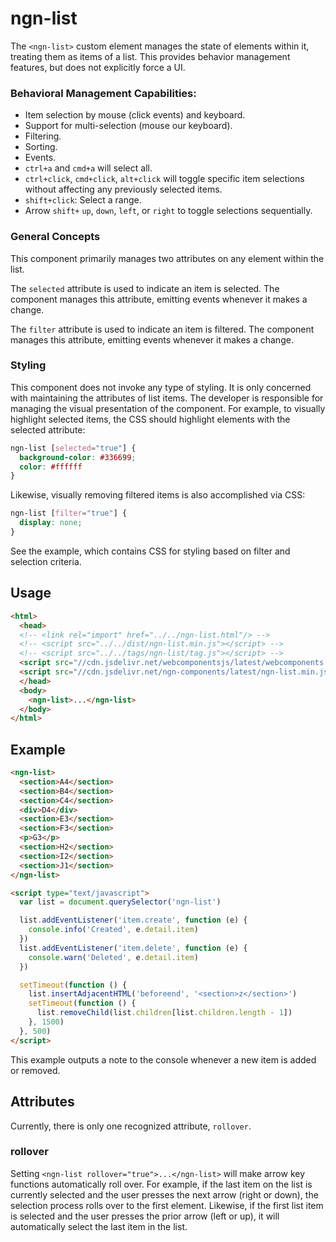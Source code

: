 # ngn-list

The `<ngn-list>` custom element manages the state of elements within it, treating them as items of a list. This provides behavior management features,
but does not explicitly force a UI.

### Behavioral Management Capabilities:

- Item selection by mouse (click events) and keyboard.
- Support for multi-selection (mouse our keyboard).
- Filtering.
- Sorting.
- Events.
- `ctrl+a` and `cmd+a` will select all.
- `ctrl+click`, `cmd+click`, `alt+click` will toggle specific item selections without affecting any previously selected items.
- `shift+click`: Select a range.
- Arrow `shift+` `up`, `down`, `left`, or `right` to toggle selections sequentially.


### General Concepts

This component primarily manages two attributes on any element within the list.

The `selected` attribute is used to indicate an item is selected. The component
manages this attribute, emitting events whenever it makes a change.

The `filter` attribute is used to indicate an item is filtered. The component
manages this attribute, emitting events whenever it makes a change.

### Styling

This component does not invoke any type of styling. It is only concerned with
maintaining the attributes of list items. The developer is responsible for
managing the visual presentation of the component. For example, to visually
highlight selected items, the CSS should highlight elements with the selected attribute:

```css
ngn-list [selected="true"] {
  background-color: #336699;
  color: #ffffff
}
```

Likewise, visually removing filtered items is also accomplished via CSS:

```css
ngn-list [filter="true"] {
  display: none;
}
```

See the example, which contains CSS for styling based on filter and selection criteria.

## Usage

```html
<html>
  <head>
  <!-- <link rel="import" href="../../ngn-list.html"/> -->
  <!-- <script src="../../dist/ngn-list.min.js"></script> -->
  <!-- <script src="../../tags/ngn-list/tag.js"></script> -->
  <script src="//cdn.jsdelivr.net/webcomponentsjs/latest/webcomponents.min.js"></script>
  <script src="//cdn.jsdelivr.net/ngn-components/latest/ngn-list.min.js"></script>
  </head>
  <body>
    <ngn-list>...</ngn-list>
  </body>
</html>
```

## Example

```html
<ngn-list>
  <section>A4</section>
  <section>B4</section>
  <section>C4</section>
  <div>D4</div>
  <section>E3</section>
  <section>F3</section>
  <p>G3</p>
  <section>H2</section>
  <section>I2</section>
  <section>J1</section>
</ngn-list>

<script type="text/javascript">
  var list = document.querySelector('ngn-list')

  list.addEventListener('item.create', function (e) {
    console.info('Created', e.detail.item)
  })
  list.addEventListener('item.delete', function (e) {
    console.warn('Deleted', e.detail.item)
  })

  setTimeout(function () {
    list.insertAdjacentHTML('beforeend', '<section>z</section>')
    setTimeout(function () {
      list.removeChild(list.children[list.children.length - 1])
    }, 1500)
  }, 500)
</script>
```

This example outputs a note to the console whenever a new item is added or removed.

## Attributes

Currently, there is only one recognized attribute, `rollover`.

### rollover

Setting `<ngn-list rollover="true">...</ngn-list>` will make arrow key functions
automatically roll over. For example, if the last item on the list is currently
selected and the user presses the next arrow (right or down), the selection
process rolls over to the first element. Likewise, if the first list item is selected
and the user presses the prior arrow (left or up), it will automatically select
the last item in the list.

